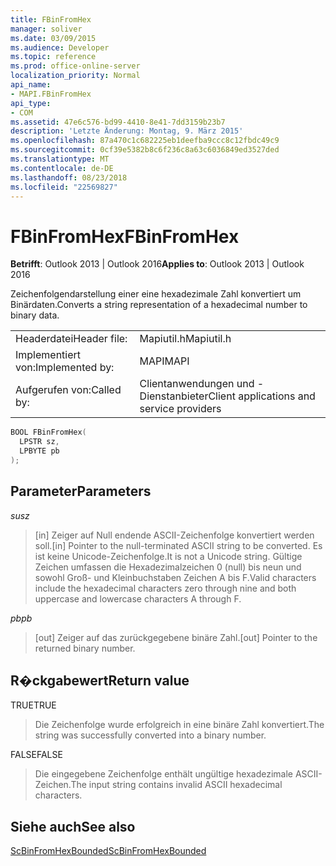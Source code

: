 ```yaml
---
title: FBinFromHex
manager: soliver
ms.date: 03/09/2015
ms.audience: Developer
ms.topic: reference
ms.prod: office-online-server
localization_priority: Normal
api_name:
- MAPI.FBinFromHex
api_type:
- COM
ms.assetid: 47e6c576-bd99-4410-8e41-7dd3159b23b7
description: 'Letzte Änderung: Montag, 9. März 2015'
ms.openlocfilehash: 87a470c1c682225eb1deefba9ccc8c12fbdc49c9
ms.sourcegitcommit: 0cf39e5382b8c6f236c8a63c6036849ed3527ded
ms.translationtype: MT
ms.contentlocale: de-DE
ms.lasthandoff: 08/23/2018
ms.locfileid: "22569827"
---
```

# <a name="fbinfromhex"></a><span data-ttu-id="fce4b-103">FBinFromHex</span><span class="sxs-lookup"><span data-stu-id="fce4b-103">FBinFromHex</span></span>

  
  
<span data-ttu-id="fce4b-104">**Betrifft**: Outlook 2013 | Outlook 2016</span><span class="sxs-lookup"><span data-stu-id="fce4b-104">**Applies to**: Outlook 2013 | Outlook 2016</span></span> 
  
<span data-ttu-id="fce4b-105">Zeichenfolgendarstellung einer eine hexadezimale Zahl konvertiert um Binärdaten.</span><span class="sxs-lookup"><span data-stu-id="fce4b-105">Converts a string representation of a hexadecimal number to binary data.</span></span> 
  
|||
|:-----|:-----|
|<span data-ttu-id="fce4b-106">Headerdatei</span><span class="sxs-lookup"><span data-stu-id="fce4b-106">Header file:</span></span>  <br/> |<span data-ttu-id="fce4b-107">Mapiutil.h</span><span class="sxs-lookup"><span data-stu-id="fce4b-107">Mapiutil.h</span></span>  <br/> |
|<span data-ttu-id="fce4b-108">Implementiert von:</span><span class="sxs-lookup"><span data-stu-id="fce4b-108">Implemented by:</span></span>  <br/> |<span data-ttu-id="fce4b-109">MAPI</span><span class="sxs-lookup"><span data-stu-id="fce4b-109">MAPI</span></span>  <br/> |
|<span data-ttu-id="fce4b-110">Aufgerufen von:</span><span class="sxs-lookup"><span data-stu-id="fce4b-110">Called by:</span></span>  <br/> |<span data-ttu-id="fce4b-111">Clientanwendungen und -Dienstanbieter</span><span class="sxs-lookup"><span data-stu-id="fce4b-111">Client applications and service providers</span></span>  <br/> |
   
```cpp
BOOL FBinFromHex(
  LPSTR sz,
  LPBYTE pb
);
```

## <a name="parameters"></a><span data-ttu-id="fce4b-112">Parameter</span><span class="sxs-lookup"><span data-stu-id="fce4b-112">Parameters</span></span>

 <span data-ttu-id="fce4b-113">_su_</span><span class="sxs-lookup"><span data-stu-id="fce4b-113">_sz_</span></span>
  
> <span data-ttu-id="fce4b-114">[in] Zeiger auf Null endende ASCII-Zeichenfolge konvertiert werden soll.</span><span class="sxs-lookup"><span data-stu-id="fce4b-114">[in] Pointer to the null-terminated ASCII string to be converted.</span></span> <span data-ttu-id="fce4b-115">Es ist keine Unicode-Zeichenfolge.</span><span class="sxs-lookup"><span data-stu-id="fce4b-115">It is not a Unicode string.</span></span> <span data-ttu-id="fce4b-116">Gültige Zeichen umfassen die Hexadezimalzeichen 0 (null) bis neun und sowohl Groß- und Kleinbuchstaben Zeichen A bis F.</span><span class="sxs-lookup"><span data-stu-id="fce4b-116">Valid characters include the hexadecimal characters zero through nine and both uppercase and lowercase characters A through F.</span></span>
    
 <span data-ttu-id="fce4b-117">_pb_</span><span class="sxs-lookup"><span data-stu-id="fce4b-117">_pb_</span></span>
  
> <span data-ttu-id="fce4b-118">[out] Zeiger auf das zurückgegebene binäre Zahl.</span><span class="sxs-lookup"><span data-stu-id="fce4b-118">[out] Pointer to the returned binary number.</span></span>
    
## <a name="return-value"></a><span data-ttu-id="fce4b-119">R�ckgabewert</span><span class="sxs-lookup"><span data-stu-id="fce4b-119">Return value</span></span>

<span data-ttu-id="fce4b-120">TRUE</span><span class="sxs-lookup"><span data-stu-id="fce4b-120">TRUE</span></span> 
  
> <span data-ttu-id="fce4b-121">Die Zeichenfolge wurde erfolgreich in eine binäre Zahl konvertiert.</span><span class="sxs-lookup"><span data-stu-id="fce4b-121">The string was successfully converted into a binary number.</span></span> 
    
<span data-ttu-id="fce4b-122">FALSE</span><span class="sxs-lookup"><span data-stu-id="fce4b-122">FALSE</span></span> 
  
> <span data-ttu-id="fce4b-123">Die eingegebene Zeichenfolge enthält ungültige hexadezimale ASCII-Zeichen.</span><span class="sxs-lookup"><span data-stu-id="fce4b-123">The input string contains invalid ASCII hexadecimal characters.</span></span>
    
## <a name="see-also"></a><span data-ttu-id="fce4b-124">Siehe auch</span><span class="sxs-lookup"><span data-stu-id="fce4b-124">See also</span></span>



[<span data-ttu-id="fce4b-125">ScBinFromHexBounded</span><span class="sxs-lookup"><span data-stu-id="fce4b-125">ScBinFromHexBounded</span></span>](scbinfromhexbounded.md)

